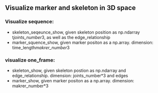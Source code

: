 ## Visualize marker and skeleton in 3D space

### Visualize sequence:
- skeleton_seqeunce_show, given skeleton position as np.ndarray t*joints_number*3, as well as the edge_relationship
- marker_squence_show, given marker positon as a np.array. dimension: time_length*makrer_number*3


### visualize one_frame:
- skeleton_show, given skeleton postion as np.ndarray and edge_relationship. dimension: joints_number*3 and edges
- marker_show, given marker positon as a np.array. dimension: makrer_number*3
